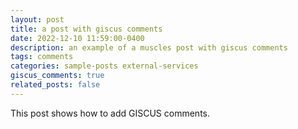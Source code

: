 ```yaml
---
layout: post
title: a post with giscus comments
date: 2022-12-10 11:59:00-0400
description: an example of a muscles post with giscus comments
tags: comments
categories: sample-posts external-services
giscus_comments: true
related_posts: false
---
```


This post shows how to add GISCUS comments.
